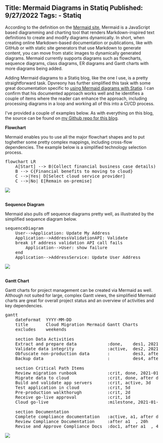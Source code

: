 Title: Mermaid Diagrams in Statiq
Published: 9/27/2022
Tags:
    - Statiq
---
According to the definition on the [Mermaid site](https://mermaid-js.github.io/mermaid/#/README), Mermaid is a JavaScript based diagramming and charting tool that renders Markdown-inspired text definitions to create and modify diagrams dynamically. In short, when creating online Markdown-based documentation or publications, like with GitHub or with static site generators that use Markdown to generate content, you can move from static images to dynamically generated diagrams. Mermaid currently supports diagrams such as flowcharts, sequence diagrams, class diagrams, ER diagrams and Gantt charts with more diagrams being added.

Adding Mermaid diagrams to a Statiq blog, like the one I use, is a pretty straightforward task. Dpvreony has further simplified this task with some great documentation specific to [using Mermaid diagrams with Statiq](https://www.dpvreony.com/articles/mermaid-with-statiq/). I can confirm that his documented approach works well and he identifies a couple of items where the reader can enhance the approach, including processing diagrams in a loop and working all of this into a CI/CD process.

I've provided a couple of examples below. As with everything on this blog, the source can be found on [my Github repo for this blog](https://github.com/thbst16/dotnet-statiq-beckshome-blog).

**Flowchart**

Mermaid enables you to use all the major flowchart shapes and to put toghether some pretty complex mappings, including cross-flow dependencies. The example below is a simplified technology selection process.

<pre data-enlighter-language="md">
flowchart LR
    A[Start] --> B(Collect financial business case details)
    B --> C{Financial benefits to moving to cloud}
    C -->|Yes| D[Select cloud service provider]
    C -->|No| E[Remain on-premise]
</pre>

<img src="/img/mermaid/flowchart.svg"/>
<br/><br/>

**Sequence Diagram**

Mermaid also pulls off sequence diagrams pretty well, as illustrated by the simplified sequence diagram below.

<pre data-enlighter-language="md">
sequenceDiagram
    User-->Application: Update My Address
    Application-->AddressValidationAPI: Validate
    break if address validation API call fails
        Application-->User: show failure
    end
    Application-->AddressService: Update User Address
</pre>

<img src="/img/mermaid/sequence.svg"/>
<br/><br/>

**Gantt Chart**

Gantt charts for project management can be created via Mermaid as well. Although not suited for large, complex Gantt views, the simplifieid Mermaid charts are great for overall project status and an overview of activities and key dependencies.

<pre data-enlighter-language="md">
gantt
    dateFormat  YYYY-MM-DD
    title       Cloud Migration Mermaid Gantt Charts
    excludes    weekends

    section Data Activities
    Extract and prepare data            :done,    des1, 2021-01-05,2021-01-07
    Validate data integrity             :active,  des2, 2021-01-08, 3d
    Obfuscate non-production data       :         des3, after des2, 5d
    Backup data                         :         des4, after des3, 2d

    section Critical Path Items
    Review migration runbook            :crit, done, 2021-01-05,24h
    Migrate data to cloud               :crit, done, after des1, 2d
    Build and validate app servers      :crit, active, 3d
    Test application in cloud           :crit, 5d
    Pre-production walkthorugh          :crit, 2d
    Receive go-live approval            :crit, 1d
    Cloud go-live                       :milestone, 2021-01-26, 0d

    section Documentation
    Complete compliance documentation   :active, a1, after des1, 3d
    Review Compliance Documentation     :after a1  , 20h
    Revise and Approve Compliance Docs  :doc1, after a1  , 48h
</pre>

<img src="/img/mermaid/gantt.svg"/>